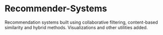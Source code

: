 # Recommender-Systems

Recommendation systems built using collaborative filtering, content-based similarity and hybrid methods. Visualizations and other utilities added.

